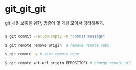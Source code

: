 git_git_git
===

git 내용 보충을 위한, 명령어 및 개념 모아서 정리해두기.  

``` bash

$ git commit --allow-empty -m "commit message"

$ git remote remove origin  # remove remote repo

$ git remote -v # view remote repo

$ git remote set-url origin REPOSITORY # change remote url

```